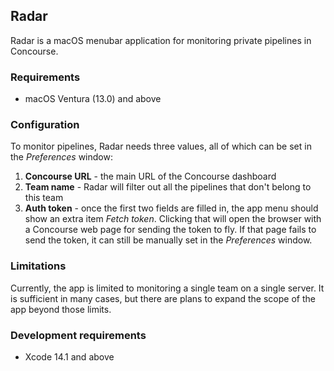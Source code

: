 ## Radar

Radar is a macOS menubar application for monitoring private pipelines in Concourse.

### Requirements

- macOS Ventura (13.0) and above

### Configuration

To monitor pipelines, Radar needs three values, all of which can be set in the
_Preferences_ window:

1. **Concourse URL** - the main URL of the Concourse dashboard
2. **Team name** - Radar will filter out all the pipelines that don't belong to this team
3. **Auth token** - once the first two fields are filled in, the app menu should
  show an extra item _Fetch token_. Clicking that will open the browser with a
  Concourse web page for sending the token to fly. If that page fails to send the token,
  it can still be manually set in the _Preferences_ window.

### Limitations

Currently, the app is limited to monitoring a single team on a single server.
It is sufficient in many cases, but there are plans to expand the scope of
the app beyond those limits.

### Development requirements

- Xcode 14.1 and above
